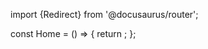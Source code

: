 import {Redirect} from '@docusaurus/router';

const Home = () => {
  return <Redirect to="../" />;
};

<Home/>